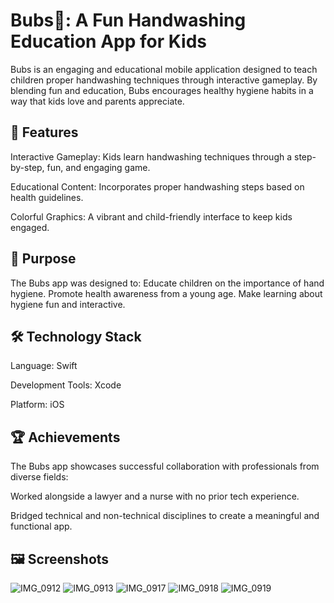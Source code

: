 # Bubs🫧: A Fun Handwashing Education App for Kids

Bubs is an engaging and educational mobile application designed to teach children proper handwashing techniques through interactive gameplay. By blending fun and education, Bubs encourages healthy hygiene habits in a way that kids love and parents appreciate.

## 🚀 Features
Interactive Gameplay: Kids learn handwashing techniques through a step-by-step, fun, and engaging game.

Educational Content: Incorporates proper handwashing steps based on health guidelines.

Colorful Graphics: A vibrant and child-friendly interface to keep kids engaged.

 ## 🎯 Purpose

The Bubs app was designed to:
Educate children on the importance of hand hygiene.
Promote health awareness from a young age.
Make learning about hygiene fun and interactive.

 ## 🛠️ Technology Stack
Language: Swift

Development Tools: Xcode

Platform: iOS

 ## 🏆 Achievements
The Bubs app showcases successful collaboration with professionals from diverse fields:

Worked alongside a lawyer and a nurse with no prior tech experience.

Bridged technical and non-technical disciplines to create a meaningful and functional app.

## 🖼️ Screenshots
![IMG_0912](https://github.com/user-attachments/assets/17581531-935c-4368-9151-e9fd0d846a70)
![IMG_0913](https://github.com/user-attachments/assets/ed8007fa-a228-4298-bc23-fca4e0f0d852)
![IMG_0917](https://github.com/user-attachments/assets/fb9d8357-4d1a-46cc-aac0-ac1c9be18f1f)
![IMG_0918](https://github.com/user-attachments/assets/592f7eda-c877-4ca5-a65b-2e2bf7d71080)
![IMG_0919](https://github.com/user-attachments/assets/c76cd31d-e803-4e81-85de-7dd97f633934)
